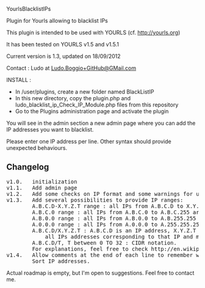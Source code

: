 YourlsBlacklistIPs

Plugin for Yourls allowing to blacklist IPs

This plugin is intended to be used with YOURLS (cf. http://yourls.org)

It has been tested on YOURLS v1.5 and v1.5.1

Current version is 1.3, updated on 18/09/2012

Contact : Ludo at Ludo.Boggio+GitHub@GMail.com

INSTALL :
- In /user/plugins, create a new folder named BlackListIP
- In this new directory, copy the plugin.php and ludo_blacklist_ip_Check_IP_Module.php files from this repository
- Go to the Plugins administration page and activate the plugin

You will see in the admin section a new admin page where you can add the IP addresses you want to blacklist.

Please enter one IP address per line. Other syntax should provide unexpected behaviours.

Changelog
---------
<pre>
v1.0.	initialization
v1.1.	Add admin page
v1.2.	Add some checks on IP format and some warnings for use
v1.3.	Add several possibilities to provide IP ranges:
		A.B.C.D-X.Y.Z.T range : all IPs from A.B.C.D to X.Y.Z.T are blacklisted
		A.B.C.0 range : all IPs from A.B.C.0 to A.B.C.255 are blacklisted
		A.B.0.0 range : all IPs from A.B.0.0 to A.B.255.255 are blacklisted
		A.0.0.0 range : all IPs from A.0.0.0 to A.255.255.255 are blacklisted
		A.B.C.D/X.Y.Z.T : A.B.C.D is an IP address, X.Y.Z.T is a subnet mask, 
			all IPs addresses corresponding to that IP and mask are blacklisted
		A.B.C.D/T, T between 0 TO 32 : CIDR notation.
		For explanations, feel free to check http://en.wikipedia.org/wiki/IP_address.
v1.4.	Allow comments at the end of each line to remember what the offence was.
		Sort IP addresses.
</pre>
   

Actual roadmap is empty, but I'm open to suggestions. Feel free to contact me.
